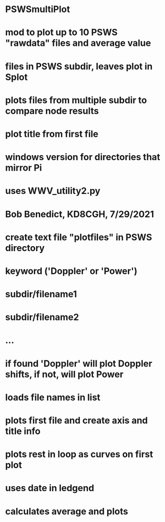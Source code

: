 # PSWSmultiPlot
# mod to plot up to 10 PSWS "rawdata" files and average value
# files in PSWS subdir, leaves plot in Splot
# plots files from multiple subdir to compare node results
# plot title from first file
# windows version for directories that mirror Pi
# uses WWV_utility2.py
# Bob Benedict, KD8CGH, 7/29/2021
# 
# create text file "plotfiles" in PSWS directory
#   keyword ('Doppler' or 'Power')
#   subdir/filename1 
#   subdir/filename2
#   ...
# 
# if found 'Doppler' will plot Doppler shifts, if not, will plot Power
# 
# loads file names in list
# plots first file and create axis and title info
# plots rest in loop as curves on first plot
# uses date in ledgend
# calculates average and plots

